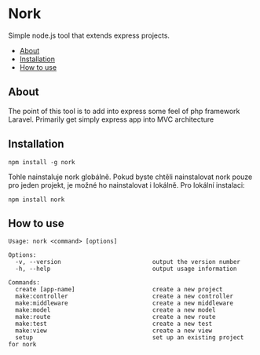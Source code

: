 # Nork
Simple node.js tool that extends express projects.

 - [About](#about)
 - [Installation](#installation)
 - [How to use](#how-to-use)

## About
The point of this tool is to add into express some feel of php framework Laravel. Primarily get simply express app into MVC architecture

## Installation
```
npm install -g nork
```
Tohle nainstaluje nork globálně. Pokud byste chtěli nainstalovat nork pouze pro jeden projekt, je možné ho nainstalovat i lokálně. 
 Pro lokální instalaci:
 ```
 npm install nork
```
## How to use
```
Usage: nork <command> [options]

Options:
  -v, --version                          output the version number
  -h, --help                             output usage information

Commands:
  create [app-name]                      create a new project
  make:controller                        create a new controller
  make:middleware                        create a new middleware
  make:model                             create a new model
  make:route                             create a new route
  make:test                              create a new test
  make:view                              create a new view
  setup                                  set up an existing project for nork
```
